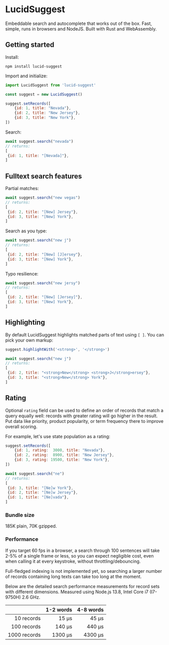 # LucidSuggest

Embeddable search and autocomplete that works out of the box. Fast, simple, runs in browsers and NodeJS. Built with Rust and WebAssembly.

## Getting started

Install:
```shell
npm install lucid-suggest
```

Import and initialize:
```javascript
import LucidSuggest from 'lucid-suggest'

const suggest = new LucidSuggest()

suggest.setRecords([
    {id: 1, title: "Nevada"},
    {id: 2, title: "New Jersey"},
    {id: 3, title: "New York"},
])
```

Search:
```javascript
await suggest.search("nevada")
// returns:
[
 {id: 1, title: "[Nevada]"},
]
```

## Fulltext search features

Partial matches:
```javascript
await suggest.search("new vegas")
// returns:
[
 {id: 2, title: "[New] Jersey"},
 {id: 3, title: "[New] York"},
]
```

Search as you type:
```javascript
await suggest.search("new j")
// returns:
[
 {id: 2, title: "[New] [J]ersey"},
 {id: 3, title: "[New] York"},
]
```

Typo resilience:
```javascript
await suggest.search("new jersy")
// returns:
[
 {id: 2, title: "[New] [Jersey]"},
 {id: 3, title: "[New] York"},
]
```

## Highlighting

By default LucidSuggest highlights matched parts of text using `[ ]`. You can pick your own markup:
```javascript
suggest.highlightWith('<strong>', '</strong>')
```

```javascript
await suggest.search("new j")
// returns:
[
 {id: 2, title: "<strong>New</strong> <strong>J</strong>ersey"},
 {id: 3, title: "<strong>New</strong> York"},
]
```

## Rating

Optional `rating` field can be used to define an order of records that match a query equally well: records with greater rating will go higher in the result. Put data like priority, product popularity, or term frequency there to improve overall scoring.

For example, let's use state population as a rating:
```javascript
suggest.setRecords([
    {id: 1, rating:  3000, title: "Nevada"},
    {id: 2, rating:  8900, title: "New Jersey"},
    {id: 3, rating: 19500, title: "New York"},
])
```

```javascript
await suggest.search("ne")
// returns:
[
 {id: 3, title: "[Ne]w York"},
 {id: 2, title: "[Ne]w Jersey"},
 {id: 1, title: "[Ne]vada"},
]
```

### Bundle size

185K plain, 70K gzipped.

### Performance

If you target 60 fps in a browser, a search through 100 sentences will take 2-5% of a single frame or less, so you can expect negligible cost, even when calling it at every keystroke, without throttling/debouncing.

Full-fledged indexing is not implemented yet, so searching a larger number of records containing long texts can take too long at the moment.

Below are the detailed search performance measurements for record sets with different dimensions. Measured using Node.js 13.8, Intel Core i7 (I7-9750H) 2.6 GHz.

|              | 1-2 words | 4-8 words |
| -----------: | --------: | --------: |
|   10 records |     15 μs |     45 μs |
|  100 records |    140 μs |    440 μs |
| 1000 records |   1300 μs |   4300 μs |
